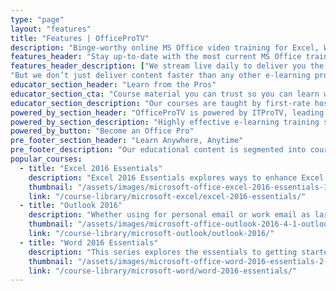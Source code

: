 ```yaml
---
type: "page"
layout: "features"
title: "Features | OfficeProTV"
description: "Binge-worthy online MS Office video training for Excel, Word, PowerPoint, Outlook & more from certified Microsoft Office experts"
features_header: "Stay up-to-date with the most current MS Office training"
features_header_description: ["We stream live daily to deliver you the most current training on cutting-edge topics, and we make all trainings available online, on-demand, within 48 hours of the initial air date.",
"But we don’t just deliver content faster than any other e-learning provider, we deliver content that is easy to retain and enjoyable to watch. Where traditional classrooms and boring PowerPoint e-courses fail, we succeed at offering a learning model that is interactive and flexible to suit the needs of any learner."]
educator_section_header: "Learn from the Pros"
educator_section_cta: "Course material you can trust so you can learn with confidence"
educator_section_description: "Our courses are taught by first-rate hosts and subject-matter-experts with many years of professional experience as both traditional and online educators. Our hosts are committed to upholding a higher standard of education by teaching beyond traditional curriculums to create highly effective and engaging content."
powered_by_section_header: "OfficeProTV is powered by ITProTV, leading IT training provider"
powered_by_section_description: "Highly effective e-learning training solutions."
powered_by_button: "Become an Office Pro"
pre_footer_section_header: "Learn Anywhere, Anytime"
pre_footer_description: "Our educational content is segmented into courses by topic and then broken down into 30-minute episodes accessible on-demand. It’s like Netflix for your favorite training shows, just browse our Course Library on the web, or log in using your Roku, AppleTV, or Amazon FireTV device and start watching instantly. As a premium member, you have the option to download courses and watch offline. Pick up where you left off and learn on-the-go between classes, during lunch, or while you travel."
popular_courses:
  - title: "Excel 2016 Essentials"
    description: "Excel 2016 Essentials explores ways to enhance Excel workbooks with topics in analyzing data, collaborating and workbook security, and adding graphical elements."
    thumbnail: "/assets/images/microsoft-office-excel-2016-essentials-1-1-introduction_to_excel-071717-PGM.00_26_28_12.Still001-med.jpg"
    link: "/course-library/microsoft-excel/excel-2016-essentials/"
  - title: "Outlook 2016"
    description: "Whether using for personal email or work email as large business organization, this course covers everything one needs to become a skilled and informed user of Microsoft Outlook 2016."
    thumbnail: "/assets/images/microsoft-office-outlook-2016-4-1-outlook_interface-051517-PGM.00_29_10_01.Still002-med.jpg"
    link: "/course-library/microsoft-outlook/outlook-2016/"
  - title: "Word 2016 Essentials"
    description: "This series explores the essentials to getting started with Word 2016 on a Windows operating system. We begin with basic skills such as navigating a document, selecting text, inputting basic text, and document proofing."
    thumbnail: "/assets/images/microsoft-office-word-2016-essentials-2-4-lists-061517-PGM.00_23_33_26.Still001-med.jpg"
    link: "/course-library/microsoft-word/word-2016-essentials/"
---
```

